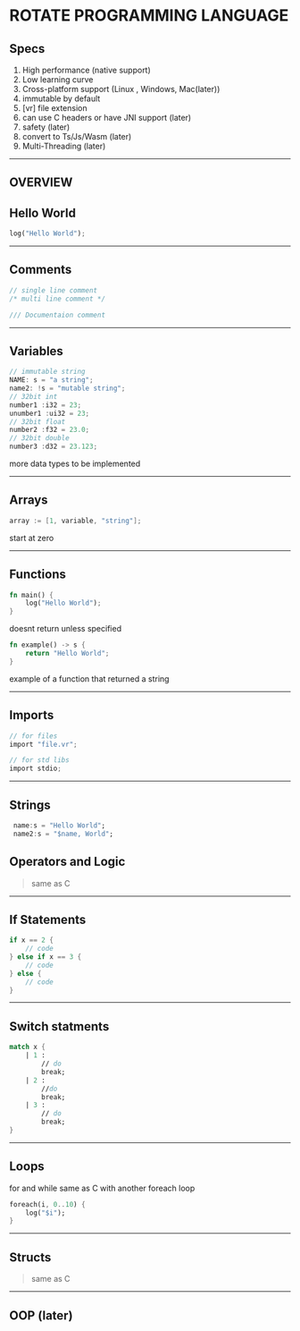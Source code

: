 # ROTATE PROGRAMMING LANGUAGE

## Specs

1. High performance (native support)
1. Low learning curve
1. Cross-platform support (Linux , Windows, Mac(later))
1. immutable by default
1. [vr] file extension
1. can use C headers or have JNI support (later)
1. safety (later)
1. convert to Ts/Js/Wasm (later)
1. Multi-Threading (later)



---
## OVERVIEW

## Hello World

```rust
log("Hello World");
```

---
## Comments

```rust
// single line comment
/* multi line comment */

/// Documentaion comment
```
---
## Variables

```go
// immutable string
NAME: s = "a string"; 
name2: !s = "mutable string";
// 32bit int
number1 :i32 = 23;
unumber1 :ui32 = 23;
// 32bit float 
number2 :f32 = 23.0;
// 32bit double
number3 :d32 = 23.123;
```
more data types to be implemented

---

## Arrays
```go
array := [1, variable, "string"];
```
start at zero

---

## Functions 

```rust
fn main() {
    log("Hello World");
}
```
doesnt return unless specified 
```rust
fn example() -> s {
    return "Hello World";
}
```

example of a function that returned a string

---
## Imports 
 ```c
 // for files
 import "file.vr";
 ```
 ```c
 // for std libs
 import stdio;
 ```
---
## Strings
 ```dart
  name:s = "Hello World";
  name2:s = "$name, World";
 ```
## Operators and Logic 
 > same as C 
---
## If Statements
```rust
if x == 2 {
    // code
} else if x == 3 {
    // code
} else {
    // code 
}
```
---
## Switch statments
```fs
match x {
    | 1 :
        // do
        break;
    | 2 :
        //do 
        break;
    | 3 :
        // do 
        break;
}
```

---
## Loops
for and while same as C with another foreach loop

```dart
foreach(i, 0..10) {
    log("$i");
}
```
---
## Structs
> same as C

---
## OOP (later)

